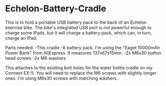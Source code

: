 # Echelon-Battery-Cradle
This is to hold a portable USB battery pack to the back of an Echelon exercise bike.  The bike's integrated USB port is not powerful enough to charge some iPads, but it will charge a battery pack, which can, in turn, charge an iPad.

Parts needed:
-This cradle
-A battery pack.  I'm using the "Eaget 10000mAh Power Bank" from AliExpress.  It measures 137x67x15mm.
-2x M6x30 button head screws
-2x M6 washers

This attaches to the existing bolt holes for the water bottle cradle on my Connext EX-5.  You will need to replace the M6 screws with slightly longer ones.  I'm using M6x30 screws with matching washers.

